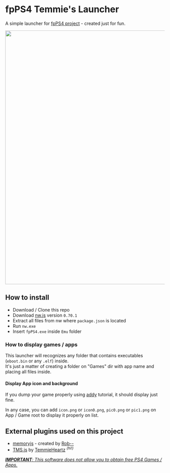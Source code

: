 # fpPS4 Temmie's Launcher
A simple launcher for <a href="https://github.com/red-prig/fpPS4/">fpPS4 project</a> - created just for fun.

<p align="center">
<img src="https://pbs.twimg.com/media/Fkt3QiDXgAAoPTy?format=jpg&name=large" width="800">
</p>

## How to install
- Download / Clone this repo
- Download <a href="https://dl.nwjs.io/v0.70.1/nwjs-v0.70.1-win-x64.zip">nw.js</a> version <code>0.70.1</code>
- Extract all files from nw where <code>package.json</code> is located
- Run <code>nw.exe</code>
- Insert <code>fpPS4.exe</code> inside <code>Emu</code> folder

### How to display games / apps
This launcher will recognizes any folder that contains executables (<code>eboot.bin</code> or any <code>.elf</code>) inside.<br>
It's just a matter of creating a folder on "Games" dir with app name and placing all files inside.

#### Display App icon and background
If you dump your game properly using <a href="https://cdn.discordapp.com/attachments/1055964700602544169/1055965069986517032/How_to_Setup_fpPs4_emulator.pdf">addy</a> tutorial, it should display just fine.

In any case, you can add <code>icon.png</code> or <code>icon0.png</code>, <code>pic0.png</code> or <code>pic1.png</code> on App / Game root to display it properly on list.

## External plugins used on this project
- <a href="https://github.com/rob--/memoryjs">memoryjs</a> - created by <a href="https://github.com/rob--">Rob-- </a>
- <a href="https://github.com/themitosan/TMS.js">TMS.js</a> by <a href="https://github.com/themitosan/">TemmieHeartz</a> <sup><i>(hi!)</i></sup>

<u><i><b>IMPORTANT</b>: This software does not allow you to obtain free PS4 Games / Apps.</i></u>